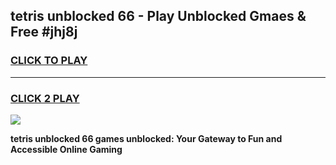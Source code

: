 
## tetris unblocked 66 - Play Unblocked Gmaes & Free #jhj8j
<h3>
<a href="https://news.freeplayer.one?title=tetris_unblocked_66&ref=24F">CLICK TO PLAY</a></h3>
<hr>

<h3>
<a href="https://news.freeplayer.one?title=tetris_unblocked_66&ref=24F">CLICK 2 PLAY</a>
  
</h3>

<a href="https://news.freeplayer.one?title=tetris_unblocked_66&ref=24F/"><img src="https://clearcache.store/games.png"></a>


**tetris unblocked 66 games unblocked: Your Gateway to Fun and Accessible Online Gaming**
